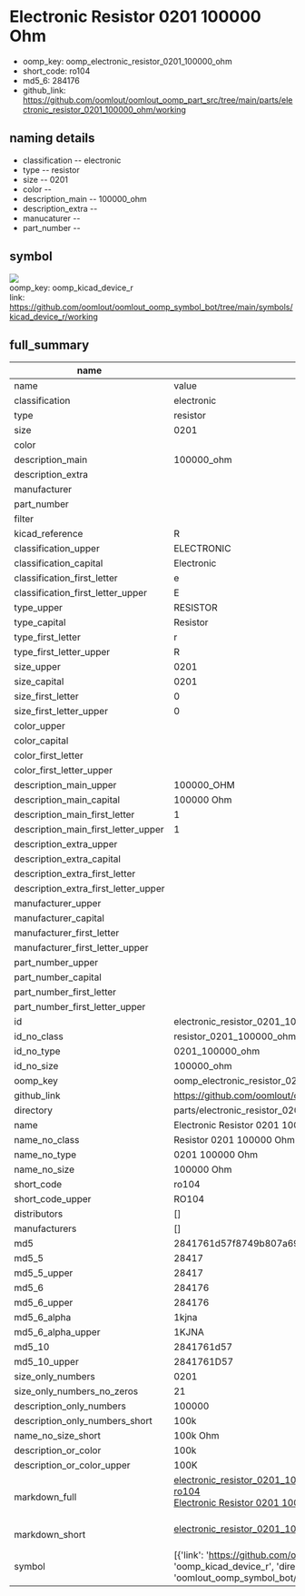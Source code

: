 # Electronic Resistor 0201 100000 Ohm

  
* oomp_key: oomp_electronic_resistor_0201_100000_ohm 
* short_code: ro104
* md5_6: 284176  
* github_link: https://github.com/oomlout/oomlout_oomp_part_src/tree/main/parts/electronic_resistor_0201_100000_ohm/working  
## naming details
* classification -- electronic
* type -- resistor
* size -- 0201
* color -- 
* description_main -- 100000_ohm
* description_extra -- 
* manucaturer -- 
* part_number -- 



## symbol

![](symbol/{index}/working/working_600.png)  
oomp_key: oomp_kicad_device_r  
link: https://github.com/oomlout/oomlout_oomp_symbol_bot/tree/main/symbols/kicad_device_r/working  


## full_summary
| name | value | 
| --- | --- | 
| name | value | 
| classification | electronic | 
| type | resistor | 
| size | 0201 | 
| color |  | 
| description_main | 100000_ohm | 
| description_extra |  | 
| manufacturer |  | 
| part_number |  | 
| filter |  | 
| kicad_reference | R | 
| classification_upper | ELECTRONIC | 
| classification_capital | Electronic | 
| classification_first_letter | e | 
| classification_first_letter_upper | E | 
| type_upper | RESISTOR | 
| type_capital | Resistor | 
| type_first_letter | r | 
| type_first_letter_upper | R | 
| size_upper | 0201 | 
| size_capital | 0201 | 
| size_first_letter | 0 | 
| size_first_letter_upper | 0 | 
| color_upper |  | 
| color_capital |  | 
| color_first_letter |  | 
| color_first_letter_upper |  | 
| description_main_upper | 100000_OHM | 
| description_main_capital | 100000 Ohm | 
| description_main_first_letter | 1 | 
| description_main_first_letter_upper | 1 | 
| description_extra_upper |  | 
| description_extra_capital |  | 
| description_extra_first_letter |  | 
| description_extra_first_letter_upper |  | 
| manufacturer_upper |  | 
| manufacturer_capital |  | 
| manufacturer_first_letter |  | 
| manufacturer_first_letter_upper |  | 
| part_number_upper |  | 
| part_number_capital |  | 
| part_number_first_letter |  | 
| part_number_first_letter_upper |  | 
| id | electronic_resistor_0201_100000_ohm | 
| id_no_class | resistor_0201_100000_ohm | 
| id_no_type | 0201_100000_ohm | 
| id_no_size | 100000_ohm | 
| oomp_key | oomp_electronic_resistor_0201_100000_ohm | 
| github_link | https://github.com/oomlout/oomlout_oomp_part_src/tree/main/parts/electronic_resistor_0201_100000_ohm/working | 
| directory | parts/electronic_resistor_0201_100000_ohm | 
| name | Electronic Resistor 0201 100000 Ohm | 
| name_no_class | Resistor 0201 100000 Ohm | 
| name_no_type | 0201 100000 Ohm | 
| name_no_size | 100000 Ohm | 
| short_code | ro104 | 
| short_code_upper | RO104 | 
| distributors | [] | 
| manufacturers | [] | 
| md5 | 2841761d57f8749b807a69f15974243d | 
| md5_5 | 28417 | 
| md5_5_upper | 28417 | 
| md5_6 | 284176 | 
| md5_6_upper | 284176 | 
| md5_6_alpha | 1kjna | 
| md5_6_alpha_upper | 1KJNA | 
| md5_10 | 2841761d57 | 
| md5_10_upper | 2841761D57 | 
| size_only_numbers | 0201 | 
| size_only_numbers_no_zeros | 21 | 
| description_only_numbers | 100000 | 
| description_only_numbers_short | 100k | 
| name_no_size_short | 100k Ohm | 
| description_or_color | 100k | 
| description_or_color_upper | 100K | 
| markdown_full | [electronic_resistor_0201_100000_ohm](https://github.com/oomlout/oomlout_oomp_part_src/tree/main/parts/electronic_resistor_0201_100000_ohm/working)<br>[ro104](https://github.com/oomlout/oomlout_oomp_part_src/tree/main/parts/electronic_resistor_0201_100000_ohm/working)<br>[Electronic Resistor 0201 100000 Ohm](https://github.com/oomlout/oomlout_oomp_part_src/tree/main/parts/electronic_resistor_0201_100000_ohm/working)<br><br> | 
| markdown_short | [electronic_resistor_0201_100000_ohm](https://github.com/oomlout/oomlout_oomp_part_src/tree/main/parts/electronic_resistor_0201_100000_ohm/working)<br><br> | 
| symbol | [{'link': 'https://github.com/oomlout/oomlout_oomp_symbol_bot/tree/main/symbols/kicad_device_r', 'oomp_key': 'oomp_kicad_device_r', 'directory': 'oomlout_oomp_symbol_bot/symbols/kicad_device_r//working/working.kicad_sym', 'index': 0}] | 
